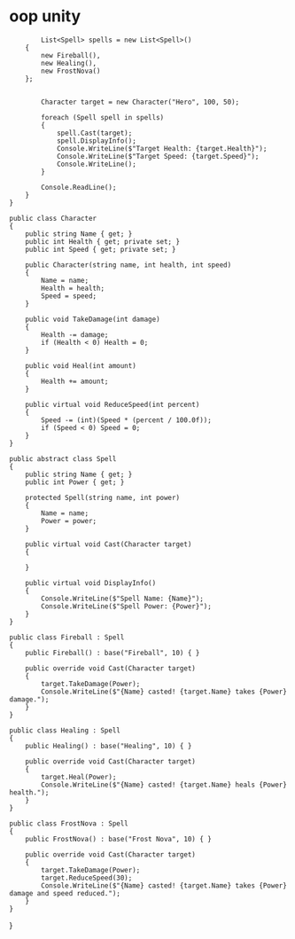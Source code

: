# oop unity




            List<Spell> spells = new List<Spell>()
        {
            new Fireball(),
            new Healing(),
            new FrostNova()
        };


            Character target = new Character("Hero", 100, 50);

            foreach (Spell spell in spells)
            {
                spell.Cast(target);
                spell.DisplayInfo();
                Console.WriteLine($"Target Health: {target.Health}");
                Console.WriteLine($"Target Speed: {target.Speed}");
                Console.WriteLine();
            }

            Console.ReadLine();
        }
    }

    public class Character
    {
        public string Name { get; }
        public int Health { get; private set; }
        public int Speed { get; private set; }

        public Character(string name, int health, int speed)
        {
            Name = name;
            Health = health;
            Speed = speed;
        }

        public void TakeDamage(int damage)
        {
            Health -= damage;
            if (Health < 0) Health = 0;
        }

        public void Heal(int amount)
        {
            Health += amount;
        }

        public virtual void ReduceSpeed(int percent)
        {
            Speed -= (int)(Speed * (percent / 100.0f));
            if (Speed < 0) Speed = 0; 
        }
    }

    public abstract class Spell
    {
        public string Name { get; }
        public int Power { get; }

        protected Spell(string name, int power)
        {
            Name = name;
            Power = power;
        }

        public virtual void Cast(Character target)
        {
          
        }

        public virtual void DisplayInfo()
        {
            Console.WriteLine($"Spell Name: {Name}");
            Console.WriteLine($"Spell Power: {Power}");
        }
    }

    public class Fireball : Spell
    {
        public Fireball() : base("Fireball", 10) { }

        public override void Cast(Character target)
        {
            target.TakeDamage(Power);
            Console.WriteLine($"{Name} casted! {target.Name} takes {Power} damage.");
        }
    }

    public class Healing : Spell
    {
        public Healing() : base("Healing", 10) { }

        public override void Cast(Character target)
        {
            target.Heal(Power);
            Console.WriteLine($"{Name} casted! {target.Name} heals {Power} health.");
        }
    }

    public class FrostNova : Spell
    {
        public FrostNova() : base("Frost Nova", 10) { }

        public override void Cast(Character target)
        {
            target.TakeDamage(Power);
            target.ReduceSpeed(30);
            Console.WriteLine($"{Name} casted! {target.Name} takes {Power} damage and speed reduced.");
        }
    }
}


